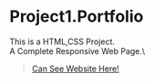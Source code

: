 # Project1.Portfolio

This is a HTML,CSS Project.\
A Complete Responsive Web Page.\
>[Can See Website Here!](https://devteja04.github.io/Project1.Portfolio/)
